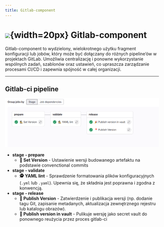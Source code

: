 ```yaml
---
title: Gitlab-component
---
```


# ![](https://gitlab.com/pl.rachuna-net/infrastructure/terraform/modules/gitlab-project/-/raw/main/images/gitlab.png){width=20px} Gitlab-component

Gitlab-component to wydzielony, wielokrotnego użytku fragment konfiguracji lub jobów, który może być dołączany do różnych pipeline’ów w projektach GitLab. Umożliwia centralizację i ponowne wykorzystanie wspólnych zadań, szablonów oraz ustawień, co upraszcza zarządzanie procesami CI/CD i zapewnia spójność w całej organizacji.

---
## Gitlab-ci pipeline

![](images/gitlab-component.png)

* **stage - prepare**
    * **👷 Set Version** -
      Ustawienie wersji budowanego artefaktu na podstawie convenctional commits
* **stage - validate**
    * **🕵 YAML lint** -
      Sprawdzenie formatowania plików konfiguracyjnych (`.yml` lub `.yaml`). Upewnia się, że składnia jest poprawna i zgodna z konwencją.
* **stage - release**
    * **📍 Publish Version** -
      Zatwierdzenie i publikacja wersji (np. dodanie tagu Git, zapisanie metadanych, aktualizacja zewnętrznego rejestru lub katalogu obrazów).
    * **🎉 Publish version in vault** -
      Pulikuje wersję jako secret vault do ponownego reużycia przez proces gitlab-ci
